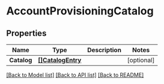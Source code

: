# AccountProvisioningCatalog

## Properties

Name | Type | Description | Notes
------------ | ------------- | ------------- | -------------
**Catalog** | [**[]CatalogEntry**](CatalogEntry.md) |  |[optional] 

[[Back to Model list]](../README.md#documentation-for-models) [[Back to API list]](../README.md#documentation-for-api-endpoints) [[Back to README]](../README.md)


